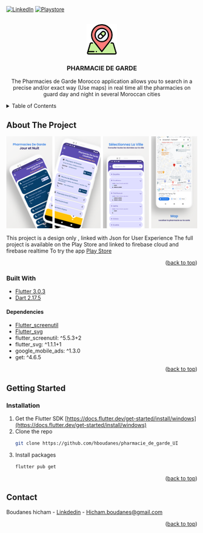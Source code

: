 <div id="top"></div>

[![LinkedIn][linkedin-shield]][linkedin-url]
[![Playstore][Play-store]][Playstore-url]


<!-- PROJECT LOGO -->
<br />
<div align="center">
  <a href="#">
    <img src="asset/icon/logo.png" alt="Logo" width="80" height="80">
  </a>

  <h3 align="center">PHARMACIE DE GARDE</h3>

  <p align="center">
    The Pharmacies de Garde Morocco application allows you to search in a precise and/or exact way (Use maps) in real time all the pharmacies on guard day and night in several Moroccan cities
   
  </p>
</div>



<!-- TABLE OF CONTENTS -->
<details>
  <summary>Table of Contents</summary>
  <ol>
    <li>
      <a href="#about-the-project">About The Project</a>
      <ul>
        <li><a href="#built-with">Built With</a></li>
        <li><a href="#prerequisites">Dependencies</a></li>
      </ul>
    </li>
    <li>
      <a href="#getting-started">Getting Started</a>
      <ul>
        <li><a href="#installation">Installation</a></li>
      </ul>
    </li>
  </ol>
</details>



<!-- ABOUT THE PROJECT -->
## About The Project
[![Product Name Screen Shot][product-screenshot]](https://example.com)

This project is a design only , linked with Json for User Experience
The full project is available on the Play Store and linked to firebase cloud and firebase realtime To try the app <a href="#about-the-project">Play Store</a>




<p align="right">(<a href="#top">back to top</a>)</p>



### Built With
* [Flutter 3.0.3](https://flutter.dev/)
* [Dart 2.17.5](https://dart.dev/)
#### Dependencies
* [Flutter_screenutil](https://pub.dev/packages/flutter_screenutil)
* [Flutter_svg](https://pub.dev/packages/flutter_svg)
*  flutter_screenutil: ^5.5.3+2
*  flutter_svg: ^1.1.1+1
*  google_mobile_ads: ^1.3.0
*  get: ^4.6.5

<p align="right">(<a href="#top">back to top</a>)</p>



<!-- GETTING STARTED -->
## Getting Started

### Installation

1. Get the Flutter SDK [https://docs.flutter.dev/get-started/install/windows](https://docs.flutter.dev/get-started/install/windows)
2. Clone the repo
   ```sh
   git clone https://github.com/hboudanes/pharmacie_de_garde_UI
   ```
3. Install packages
   ```sh
   flutter pub get
   ```


<p align="right">(<a href="#top">back to top</a>)</p>




<!-- CONTACT -->
## Contact

Boudanes hicham - [Linkdedin](https://www.linkedin.com/in/hicham-boudanes/) - Hicham.boudanes@gmail.com



<p align="right">(<a href="#top">back to top</a>)</p>







<!-- MARKDOWN LINKS & IMAGES -->
<!-- https://www.markdownguide.org/basic-syntax/#reference-style-links -->

[linkedin-shield]: https://img.shields.io/badge/-LinkedIn-black.svg?style=for-the-badge&logo=linkedin&colorB=555
[linkedin-url]: https://www.linkedin.com/in/hicham-boudanes/
[product-screenshot]: asset/image/screen.png
[Play-store]: https://img.shields.io/badge/Google_Play-414141?style=for-the-badge&logo=google-play&logoColor=white
[Playstore-url]: https://play.google.com/store/apps/details?id=com.pharmacie.garde.maroc
